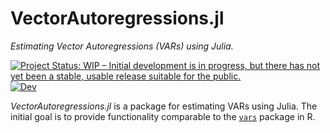 # VectorAutoregressions.jl

*Estimating Vector Autoregressions (VARs) using Julia.*

[![Project Status: WIP – Initial development is in progress, but there has not yet been a stable, usable release suitable for the public.][repo-img]][repo-url]
[![Dev](https://img.shields.io/badge/docs-dev-blue.svg)](https://stephenbnicar.github.io/VectorAutoregressions.jl/dev)
<!--[![Stable](https://img.shields.io/badge/docs-stable-blue.svg)](https://stephenbnicar.github.io/VectorAutoregressions.jl/stable)-->
<!-- [![Build Status](https://travis-ci.com/stephenbnicar/VectorAutoregressions.jl.svg?branch=master)](https://travis-ci.com/stephenbnicar/VectorAutoregressions.jl)
[![Build Status](https://ci.appveyor.com/api/projects/status/github/stephenbnicar/VectorAutoregressions.jl?svg=true)](https://ci.appveyor.com/project/stephenbnicar/VectorAutoregressions-jl) -->
<!-- [![Codecov](https://codecov.io/gh/stephenbnicar/VectorAutoregressions.jl/branch/master/graph/badge.svg)](https://codecov.io/gh/stephenbnicar/VectorAutoregressions.jl) -->


[repo-img]: https://www.repostatus.org/badges/latest/wip.svg
[repo-url]: https://www.repostatus.org/#wip

*VectorAutoregressions.jl* is a package for estimating VARs using Julia.  The initial
goal is to provide functionality comparable to the [`vars`](https://cran.r-project.org/package=vars) package in R.
